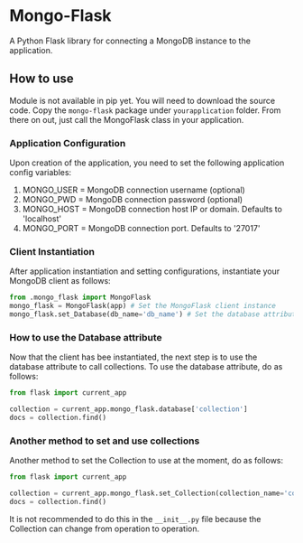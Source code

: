 # Mongo-Flask
A Python Flask library for connecting a MongoDB instance to the application.

## How to use
Module is not available in pip yet. You will need to download the source code. Copy the `mongo-flask` package under 
`yourapplication` folder. From there on out, just call the MongoFlask class in your application.

### Application Configuration
Upon creation of the application, you need to set the following application config variables:
1. MONGO_USER = MongoDB connection username (optional)
2. MONGO_PWD = MongoDB connection password (optional)
3. MONGO_HOST = MongoDB connection host IP or domain. Defaults to 'localhost'
4. MONGO_PORT = MongoDB connection port. Defaults to '27017'

### Client Instantiation
After application instantiation and setting configurations, instantiate your MongoDB client as follows:
```python
from .mongo_flask import MongoFlask
mongo_flask = MongoFlask(app) # Set the MongoFlask client instance
mongo_flask.set_Database(db_name='db_name') # Set the database attribute
```

### How to use the Database attribute
Now that the client has bee instantiated, the next step is to use the database attribute to call collections.
To use the database attribute, do as follows:
```python
from flask import current_app

collection = current_app.mongo_flask.database['collection']
docs = collection.find()
```

### Another method to set and use collections
Another method to set the Collection to use at the moment, do as follows:
```python
from flask import current_app

collection = current_app.mongo_flask.set_Collection(collection_name='collection')
docs = collection.find()
```
It is not recommended to do this in the `__init__.py` file because the Collection 
can change from operation to operation.
